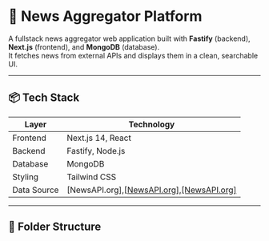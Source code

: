 # 📰 News Aggregator Platform

A fullstack news aggregator web application built with **Fastify** (backend), **Next.js** (frontend), and **MongoDB** (database).  
It fetches news from external APIs and displays them in a clean, searchable UI.

---

## 📦 Tech Stack

| Layer         | Technology             |
|---------------|------------------------|
| Frontend      | Next.js 14, React      |
| Backend       | Fastify, Node.js       |
| Database      | MongoDB                |
| Styling       | Tailwind CSS 
| Data Source   | [NewsAPI.org],[[NewsAPI.org](https://www.theguardian.com/international)],[[NewsAPI.org]](https://www.bbc.com/) | 

---

## 📁 Folder Structure

